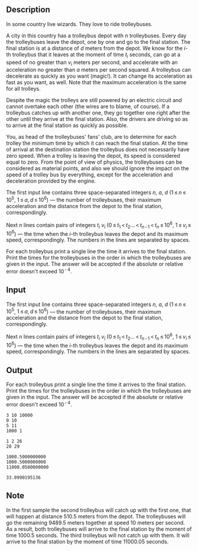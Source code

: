 ## Description

<div><p>In some country live wizards. They love to ride trolleybuses.</p><p>A city in this country has a trolleybus depot with <span class="tex-span"><i>n</i></span> trolleybuses. Every day the trolleybuses leave the depot, one by one and go to the final station. The final station is at a distance of <span class="tex-span"><i>d</i></span> meters from the depot. We know for the <span class="tex-span"><i>i</i></span>-th trolleybus that it leaves at the moment of time <span class="tex-span"><i>t</i><sub class="lower-index"><i>i</i></sub></span> seconds, can go at a speed of no greater than <span class="tex-span"><i>v</i><sub class="lower-index"><i>i</i></sub></span> meters per second, and accelerate with an acceleration no greater than <span class="tex-span"><i>a</i></span> meters per second squared. A trolleybus can decelerate as quickly as you want (magic!). It can change its acceleration as fast as you want, as well. Note that the maximum acceleration is the same for all trolleys.</p><p>Despite the magic the trolleys are still powered by an electric circuit and cannot overtake each other (the wires are to blame, of course). If a trolleybus catches up with another one, they go together one right after the other until they arrive at the final station. Also, the drivers are driving so as to arrive at the final station as quickly as possible.</p><p>You, as head of the trolleybuses' fans' club, are to determine for each trolley the minimum time by which it can reach the final station. At the time of arrival at the destination station the trolleybus does not necessarily have zero speed. When a trolley is leaving the depot, its speed is considered equal to zero. From the point of view of physics, the trolleybuses can be considered as material points, and also we should ignore the impact on the speed of a trolley bus by everything, except for the acceleration and deceleration provided by the engine.</p></div><div class="input-specification"><p>The first input line contains three space-separated integers <span class="tex-span"><i>n</i></span>, <span class="tex-span"><i>a</i></span>, <span class="tex-span"><i>d</i></span> (<span class="tex-span">1 ≤ <i>n</i> ≤ 10<sup class="upper-index">5</sup></span>, <span class="tex-span">1 ≤ <i>a</i>, <i>d</i> ≤ 10<sup class="upper-index">6</sup></span>) — the number of trolleybuses, their maximum acceleration and the distance from the depot to the final station, correspondingly.</p><p>Next <span class="tex-span"><i>n</i></span> lines contain pairs of integers <span class="tex-span"><i>t</i><sub class="lower-index"><i>i</i></sub></span> <span class="tex-span"><i>v</i><sub class="lower-index"><i>i</i></sub></span> (<span class="tex-span">0 ≤ <i>t</i><sub class="lower-index">1</sub> &lt; <i>t</i><sub class="lower-index">2</sub>... &lt; <i>t</i><sub class="lower-index"><i>n</i> - 1</sub> &lt; <i>t</i><sub class="lower-index"><i>n</i></sub> ≤ 10<sup class="upper-index">6</sup></span>, <span class="tex-span">1 ≤ <i>v</i><sub class="lower-index"><i>i</i></sub> ≤ 10<sup class="upper-index">6</sup></span>) — the time when the <span class="tex-span"><i>i</i></span>-th trolleybus leaves the depot and its maximum speed, correspondingly. The numbers in the lines are separated by spaces.</p></div><div class="output-specification"><p>For each trolleybus print a single line the time it arrives to the final station. Print the times for the trolleybuses in the order in which the trolleybuses are given in the input. The answer will be accepted if the absolute or relative error doesn't exceed <span class="tex-span">10<sup class="upper-index"> - 4</sup></span>.</p></div>

## Input

<p>The first input line contains three space-separated integers <span class="tex-span"><i>n</i></span>, <span class="tex-span"><i>a</i></span>, <span class="tex-span"><i>d</i></span> (<span class="tex-span">1 ≤ <i>n</i> ≤ 10<sup class="upper-index">5</sup></span>, <span class="tex-span">1 ≤ <i>a</i>, <i>d</i> ≤ 10<sup class="upper-index">6</sup></span>) — the number of trolleybuses, their maximum acceleration and the distance from the depot to the final station, correspondingly.</p><p>Next <span class="tex-span"><i>n</i></span> lines contain pairs of integers <span class="tex-span"><i>t</i><sub class="lower-index"><i>i</i></sub></span> <span class="tex-span"><i>v</i><sub class="lower-index"><i>i</i></sub></span> (<span class="tex-span">0 ≤ <i>t</i><sub class="lower-index">1</sub> &lt; <i>t</i><sub class="lower-index">2</sub>... &lt; <i>t</i><sub class="lower-index"><i>n</i> - 1</sub> &lt; <i>t</i><sub class="lower-index"><i>n</i></sub> ≤ 10<sup class="upper-index">6</sup></span>, <span class="tex-span">1 ≤ <i>v</i><sub class="lower-index"><i>i</i></sub> ≤ 10<sup class="upper-index">6</sup></span>) — the time when the <span class="tex-span"><i>i</i></span>-th trolleybus leaves the depot and its maximum speed, correspondingly. The numbers in the lines are separated by spaces.</p>

## Output

<p>For each trolleybus print a single line the time it arrives to the final station. Print the times for the trolleybuses in the order in which the trolleybuses are given in the input. The answer will be accepted if the absolute or relative error doesn't exceed <span class="tex-span">10<sup class="upper-index"> - 4</sup></span>.</p>





```input1
3 10 10000
0 10
5 11
1000 1

```




```input2
1 2 26
28 29

```




```output1
1000.5000000000
1000.5000000000
11000.0500000000

```




```output2
33.0990195136

```



## Note

<p>In the first sample the second trolleybus will catch up with the first one, that will happen at distance 510.5 meters from the depot. The trolleybuses will go the remaining 9489.5 meters together at speed 10 meters per second. As a result, both trolleybuses will arrive to the final station by the moment of time 1000.5 seconds. The third trolleybus will not catch up with them. It will arrive to the final station by the moment of time 11000.05 seconds.</p>
